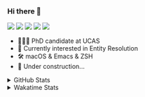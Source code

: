 ### Hi there 👋

[![](https://img.shields.io/badge/-Email-325180?logo=maildotru&logoColor=white&style=flat-square)](mailto:wang@tianshu.me)
[![](https://img.shields.io/badge/-GitHub-black?logo=GitHub&style=flat-square)](https://github.com/tshu-w)
[![](https://img.shields.io/badge/-Telegram-26a5e4?labelColor=fafafa&logo=telegram&style=flat-square)](https://t.me/tshu_w) 
[![](https://img.shields.io/badge/-Twitter-1da1f2?logo=Twitter&logoColor=white&style=flat-square)](https://twitter.com/tshu_w)
[![](https://komarev.com/ghpvc/?username=tshu-w&color=blueviolet&style=flat-square)]()



- 🧑🏻‍🎓 PhD candidate at UCAS
- 🔭 Currently interested in Entity Resolution
- 🛠 macOS & Emacs & ZSH
- 🚧 Under construction...

<details>

<summary>GitHub Stats</summary>

![Tianshu's GitHub stats](https://github-readme-stats.vercel.app/api?username=tshu-w&show_icons=true&theme=buefy&count_private=true)
  
</details>


<details>
  <summary>Wakatime Stats</summary>

  Currently, files accessed by tramp cannot be tracked by wakatime, see https://github.com/wakatime/wakatime-mode/issues/27
  <br>
  
<!--START_SECTION:waka-->
**I'm an Early 🐤** 

```text
🌞 Morning    28 commits     ██░░░░░░░░░░░░░░░░░░░░░░░   10.98% 
🌆 Daytime    130 commits    ████████████░░░░░░░░░░░░░   50.98% 
🌃 Evening    94 commits     █████████░░░░░░░░░░░░░░░░   36.86% 
🌙 Night      3 commits      ░░░░░░░░░░░░░░░░░░░░░░░░░   1.18%

```
📅 **I'm Most Productive on Saturday** 

```text
Monday       55 commits     █████░░░░░░░░░░░░░░░░░░░░   21.57% 
Tuesday      52 commits     █████░░░░░░░░░░░░░░░░░░░░   20.39% 
Wednesday    23 commits     ██░░░░░░░░░░░░░░░░░░░░░░░   9.02% 
Thursday     13 commits     █░░░░░░░░░░░░░░░░░░░░░░░░   5.1% 
Friday       19 commits     █░░░░░░░░░░░░░░░░░░░░░░░░   7.45% 
Saturday     69 commits     ██████░░░░░░░░░░░░░░░░░░░   27.06% 
Sunday       24 commits     ██░░░░░░░░░░░░░░░░░░░░░░░   9.41%

```


📊 **This Week I Spent My Time On** 

```text
💬 Programming Languages: 
sh                       4 hrs 5 mins        ████████████████░░░░░░░░░   65.79% 
Emacs Lisp               1 hr 8 mins         ████░░░░░░░░░░░░░░░░░░░░░   18.34% 
Org                      47 mins             ███░░░░░░░░░░░░░░░░░░░░░░   12.74% 
Other                    8 mins              ░░░░░░░░░░░░░░░░░░░░░░░░░   2.23% 
C++                      3 mins              ░░░░░░░░░░░░░░░░░░░░░░░░░   0.91%

🔥 Editors: 
Zsh                      4 hrs 5 mins        ████████████████░░░░░░░░░   65.79% 
Emacs                    2 hrs 7 mins        ████████░░░░░░░░░░░░░░░░░   34.21%

🐱‍💻 Projects: 
Terminal                 3 hrs 36 mins       ██████████████░░░░░░░░░░░   57.96% 
emacs                    1 hr 31 mins        ██████░░░░░░░░░░░░░░░░░░░   24.41% 
Unknown Project          51 mins             ███░░░░░░░░░░░░░░░░░░░░░░   13.65% 
dotfiles                 14 mins             █░░░░░░░░░░░░░░░░░░░░░░░░   3.95% 
OnlineJudgeDeploy        0 secs              ░░░░░░░░░░░░░░░░░░░░░░░░░   0.03%

💻 Operating System: 
Mac                      4 hrs 58 mins       ████████████████████░░░░░   79.8% 
Linux                    1 hr 15 mins        █████░░░░░░░░░░░░░░░░░░░░   20.2%

```

**I Mostly Code in Python** 

```text
Python                   6 repos             ████████░░░░░░░░░░░░░░░░░   31.58% 
JavaScript               3 repos             ████░░░░░░░░░░░░░░░░░░░░░   15.79% 
HTML                     2 repos             ██░░░░░░░░░░░░░░░░░░░░░░░   10.53% 
Emacs Lisp               2 repos             ██░░░░░░░░░░░░░░░░░░░░░░░   10.53% 
TeX                      2 repos             ██░░░░░░░░░░░░░░░░░░░░░░░   10.53%

```



 Last Updated on 22/09/2021
<!--END_SECTION:waka-->
</details>
